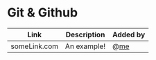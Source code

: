 # Git & Github

| Link | Description | Added by |
| ---- | ----------- | -------- |
| someLink.com | An example! | @[me](https://github.com/me)  |